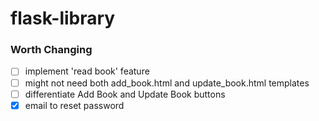 # flask-library

### Worth Changing
- [ ] implement 'read book' feature
- [ ] might not need both add_book.html and update_book.html templates
- [ ] differentiate Add Book and Update Book buttons
- [x] email to reset password
